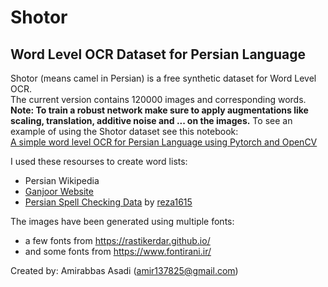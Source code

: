 # Shotor
## Word Level OCR Dataset for Persian Language

Shotor (means camel in Persian) is a free synthetic dataset for Word Level OCR.    
The current version contains 120000 images and corresponding words.  
**Note: To train a robust network make sure to apply augmentations like scaling, translation, additive noise and ...  on the images.**
To see an example of using the Shotor dataset see this notebook:  
[A simple word level OCR for Persian Language using Pytorch and OpenCV](https://github.com/amirabbasasadi/PersianOCR)  


I used these resourses to create word lists:  
- Persian Wikipedia
- [Ganjoor Website](https://ganjoor.net/)
- [Persian Spell Checking Data](https://github.com/reza1615/Persian-Spell-checker) by [reza1615](https://github.com/reza1615)

The images have been generated using multiple fonts:
- a few fonts from https://rastikerdar.github.io/
- and some fonts from https://www.fontirani.ir/  

Created by: Amirabbas Asadi (amir137825@gmail.com)
